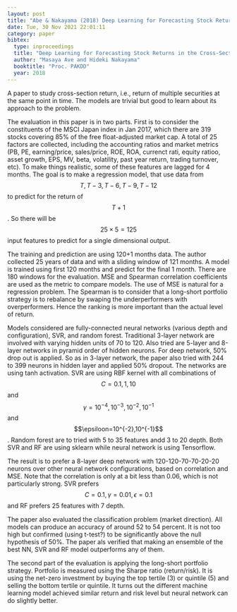 ```yaml
---
layout: post
title: "Abe & Nakayama (2018) Deep Learning for Forecasting Stock Returns in the Cross-Section"
date: Tue, 30 Nov 2021 22:01:11
category: paper
bibtex:
  type: inproceedings
  title: "Deep Learning for Forecasting Stock Returns in the Cross-Section"
  author: "Masaya Ave and Hideki Nakayama"
  booktitle: "Proc. PAKDD"
  year: 2018
---
```


A paper to study cross-section return, i.e., return of multiple securities at
the same point in time. The models are trivial but good to learn about its
approach to the problem.

The evaluation in this paper is in two parts. First is to consider the
constituents of the MSCI Japan index in Jan 2017, which there are 319 stocks
covering 85% of the free float-adjusted market cap. A total of 25 factors are
collected, including the accounting ratios and market metrics (PB, PE,
earning/price, sales/price, ROE, ROA, currenct rati, equity ratioo, asset
growth, EPS, MV, beta, volatility, past year return, trading turnover, etc). To
make things realistic, some of these features are lagged for 4 months. The goal
is to make a regression model, that use data from $$T,T-3,T-6,T-9,T-12$$ to
predict for the return of $$T+1$$. So there will be $$25\times 5=125$$ input
features to predict for a single dimensional output.

The training and prediction are using 120+1 months data. The author collected
25 years of data and with a sliding window of 121 months. A model is trained
using first 120 months and predict for the final 1 month. There are 180 windows
for the evaluation. MSE and Spearman correlation coefficients are used as the
metric to compare models. The use of MSE is natural for a regression problem.
The Spearman is to consider that a long-short portfolio strategy is to
rebalance by swaping the underperformers with overperformers. Hence the ranking
is more important than the actual level of return.

Models considered are fully-connected neural networks (various depth and
configuration), SVR, and random forest. Traditional 3-layer network are
involved with varying hidden units of 70 to 120. Also tried are 5-layer and
8-layer networks in pyramid order of hidden neurons. For deep network, 50% drop
out is applied. So as in 3-layer network, the paper also tried with 244 to 399
neurons in hidden layer and applied 50% dropout. The networks are using tanh
activation. SVR are using RBF kernel with all combinations of $$C=0.1,1,10$$
and $$\gamma=10^{-4}, 10^{-3}, 10^{-2}, 10^{-1}$$ and
$$\epsiloon=10^{-2},10^{-1}$$. Random forest are to tried with 5 to 35 features
andd 3 to 20 depth. Both SVR and RF are using sklearn while neural network is
using Tensorflow.

The result is to prefer a 8-layer deep network with 120-120-70-70-20-20 neurons
over other neural network configurations, based on correlation and MSE. Note
that the correlation is only at a bit less than 0.06, which is not particularly
strong. SVR prefers $$C=0.1,\gamma=0.01,\epsilon=0.1$$ and RF prefers 25
features with 7 depth.

The paper also evaluated the classification problem (market direction). All
models can produce an accuracy of around 52 to 54 percent. It is not too high
but confirmed (using t-test?) to be significantly above the null hypothesis of
50%. The paper als verified that making an ensemble of the best NN, SVR and RF
model outperforms any of them.

The second part of the evaluation is applying the long-short portfolio
strategy. Portfolio is measured using the Sharpe ratio (return/risk). It is
using the net-zero investment by buying the top tertile (3) or quintile (5) and
selling the bottom tertile or quintile. It turns out the different machine
learning model achieved similar return and risk level but neural network can do
slightly better.

